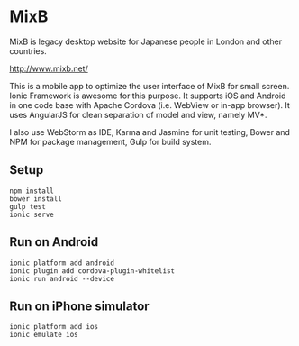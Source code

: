 # MixB
MixB is legacy desktop website for Japanese people in London and other countries.

http://www.mixb.net/

This is a mobile app to optimize the user interface of MixB for small screen. Ionic Framework is awesome for this purpose. It supports iOS and Android in one code base with Apache Cordova (i.e. WebView or in-app browser). It uses AngularJS for clean separation of model and view, namely MV*.

I also use WebStorm as IDE, Karma and Jasmine for unit testing, Bower and NPM for package management, Gulp for build system.


## Setup
    npm install
    bower install
    gulp test
    ionic serve

## Run on Android
    ionic platform add android
    ionic plugin add cordova-plugin-whitelist
    ionic run android --device

## Run on iPhone simulator
    ionic platform add ios
    ionic emulate ios
